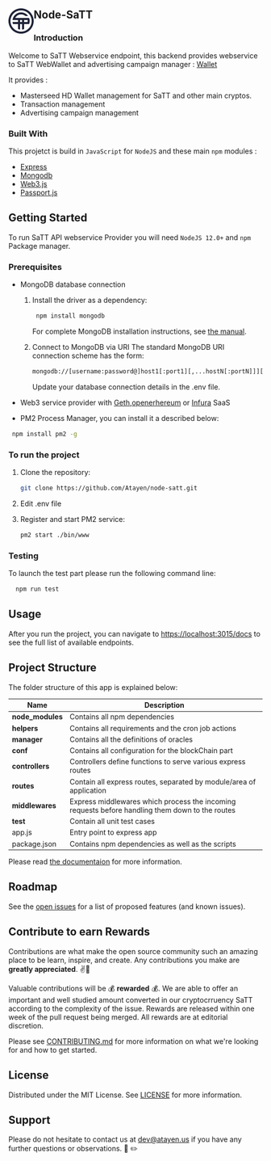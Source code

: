 <!-- ABOUT THE PROJECT -->

## Node-SaTT <img align="left" width="50" height="50" src="docs/img/logo-s.png">

### Introduction

Welcome to SaTT Webservice endpoint, this backend provides webservice to SaTT WebWallet and advertising campaign manager : [Wallet](https://satt.atayen.us/)

It provides :

-   Masterseed HD Wallet management for SaTT and other main cryptos.
-   Transaction management
-   Advertising campaign management

### Built With

This projetct is build in `JavaScript` for `NodeJS` and these main `npm` modules :

-   [Express](https://expressjs.com/)
-   [Mongodb](https://github.com/mongodb/node-mongodb-native)
-   [Web3.js](https://web3js.readthedocs.io/en/v1.3.0/)
-   [Passport.js](http://www.passportjs.org/)

<!-- GETTING STARTED -->

## Getting Started

To run SaTT API webservice Provider you will need `NodeJS 12.0+` and `npm` Package manager.

### Prerequisites

-   MongoDB database connection

    1. Install the driver as a dependency:

        ```sh
         npm install mongodb
        ```

        For complete MongoDB installation instructions, see [the manual](https://docs.mongodb.com/manual/installation/).

    2. Connect to MongoDB via URI
       The standard MongoDB URI connection scheme has the form:
        ```sh
        mongodb://[username:password@]host1[:port1][,...hostN[:portN]]][/[database][?options]]
        ```
        Update your database connection details in the .env file.

-   Web3 service provider with [Geth](https://geth.ethereum.org/),[openerhereum](https://github.com/openethereum/openethereum) or [Infura](https://infura.io/) SaaS
-   PM2 Process Manager, you can install it a described below:

```sh
 npm install pm2 -g
```

### To run the project

1. Clone the repository:
    ```sh
    git clone https://github.com/Atayen/node-satt.git
    ```
2. Edit .env file

3. Register and start PM2 service:
    ```sh
    pm2 start ./bin/www
    ```

### Testing

To launch the test part please run the following command line:

```sh
  npm run test
```

## Usage

After you run the project, you can navigate to [https://localhost:3015/docs](http://localhost:3015/docs) to see the full list of available endpoints.

<!-- Project Structure -->

## Project Structure

The folder structure of this app is explained below:

| Name             | Description                                                                                     |
| ---------------- | ----------------------------------------------------------------------------------------------- |
| **node_modules** | Contains all npm dependencies                                                                   |
| **helpers**      | Contains all requirements and the cron job actions                                              |
| **manager**      | Contains all the definitions of oracles                                                         |
| **conf**         | Contains all configuration for the blockChain part                                              |
| **controllers**  | Controllers define functions to serve various express routes                                    |
| **routes**       | Contain all express routes, separated by module/area of application                             |
| **middlewares**  | Express middlewares which process the incoming requests before handling them down to the routes |
| **test**         | Contain all unit test cases                                                                     |
| app.js           | Entry point to express app                                                                      |
| package.json     | Contains npm dependencies as well as the scripts                                                |

Please read [the documentaion](/docs) for more information.

<!-- ROADMAP -->

## Roadmap

See the [open issues](https://github.com/Atayen/node-satt/issues) for a list of proposed features (and known issues).

<!-- CONTRIBUTING -->

## Contribute to earn Rewards

Contributions are what make the open source community such an amazing place to be learn, inspire, and create. Any contributions you make are **greatly appreciated**. :v::tada:

Valuable contributions will be :moneybag: **rewarded** :moneybag:. We are able to offer an important and well studied amount converted in our cryptocrruency SaTT according to the complexity of the issue. Rewards are released within one week of the pull request being merged. All rewards are at editorial discretion.

Please see [CONTRIBUTING.md](CONTRIBUTING.md) for more information on what we're looking for and how to get started.

<!-- LICENSE -->

## License

Distributed under the MIT License. See [LICENSE](LICENSE) for more information.

<!-- CONTACT -->

## Support

Please do not hesitate to contact us at dev@atayen.us if you have any further questions or observations. :pray: :pencil2:
